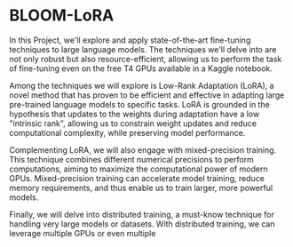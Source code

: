 # BLOOM-LoRA
In this Project, we'll explore and apply state-of-the-art fine-tuning techniques to large language models. The techniques we'll delve into are not only robust but also resource-efficient, allowing us to perform the task of fine-tuning even on the free T4 GPUs available in a Kaggle notebook.

Among the techniques we will explore is Low-Rank Adaptation (LoRA), a novel method that has proven to be efficient and effective in adapting large pre-trained language models to specific tasks. LoRA is grounded in the hypothesis that updates to the weights during adaptation have a low "intrinsic rank", allowing us to constrain weight updates and reduce computational complexity, while preserving model performance.

Complementing LoRA, we will also engage with mixed-precision training. This technique combines different numerical precisions to perform computations, aiming to maximize the computational power of modern GPUs. Mixed-precision training can accelerate model training, reduce memory requirements, and thus enable us to train larger, more powerful models.

Finally, we will delve into distributed training, a must-know technique for handling very large models or datasets. With distributed training, we can leverage multiple GPUs or even multiple
